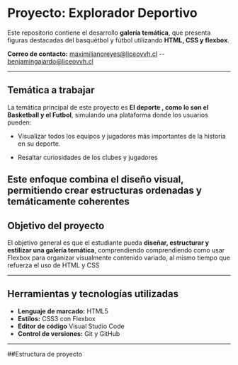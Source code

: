 # Proyecto: Explorador Deportivo

Este repositorio contiene el desarrollo  **galería temática**, que presenta figuras destacadas del basquétbol y fútbol utilizando **HTML, CSS y flexbox**.

**Correo de contacto:** maximilianoreyes@liceovvh.cl -- benjamingajardo@liceovvh.cl

---

## Temática a trabajar

La temática principal de este proyecto es **El deporte , como lo son el Basketball y el Futbol**, simulando una plataforma donde los usuarios pueden:

- Visualizar todos los equipos y jugadores más importantes de la historia en su deporte.

- Resaltar curiosidades de los clubes y jugadores

Este enfoque combina el diseño visual, permitiendo crear estructuras ordenadas y temáticamente coherentes
---

## Objetivo del proyecto

El objetivo general es que el estudiante pueda **diseñar, estructurar y estilizar una galería temática**, comprendiendo comprendiendo como usar Flexbox para organizar visualmente contenido variado, al mismo tiempo que refuerza el uso de HTML y CSS

---

## Herramientas y tecnologías utilizadas

- **Lenguaje de marcado:** HTML5
- **Estilos:** CSS3 con Flexbox
- **Editor de código** Visual Studio Code
- **Control de versiones:** Git y GitHub

---


##Estructura de proyecto
